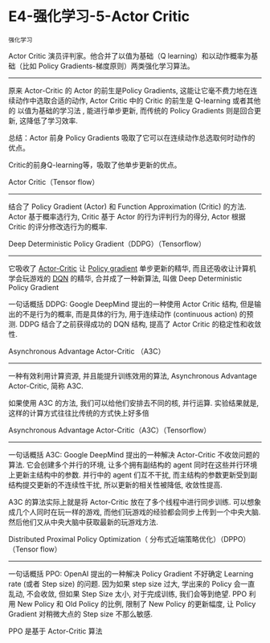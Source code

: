 # E4-强化学习-5-Actor Critic

`强化学习`

Actor Critic 演员评判家。他合并了以值为基础（Q learning）和以动作概率为基础（比如 Policy Gradients-梯度原则）两类强化学习算法。

---

原来 Actor-Critic 的 Actor 的前生是Policy Gradients, 这能让它毫不费力地在连续动作中选取合适的动作, Actor Critic 中的 Critic 的前生是 Q-learning 或者其他的 以值为基础的学习法 , 能进行单步更新, 而传统的 Policy Gradients 则是回合更新, 这降低了学习效率.

总结：Actor 前身 Policy Gradients 吸取了它可以在连续动作总选取何时动作的优点。

Critic的前身Q-learning等，吸取了他单步更新的优点。

Actor Critic（Tensor flow）

---

结合了 Policy Gradient (Actor) 和 Function Approximation (Critic) 的方法. Actor 基于概率选行为, Critic 基于 Actor 的行为评判行为的得分, Actor 根据 Critic 的评分修改选行为的概率.

Deep Deterministic Policy Gradient（DDPG）（Tensorflow）

---

它吸收了 [Actor-Critic](https://morvanzhou.github.io/tutorials/machine-learning/ML-intro/4-08-AC/) 让 [Policy gradient](https://morvanzhou.github.io/tutorials/machine-learning/ML-intro/4-07-PG/) 单步更新的精华, 而且还吸收让计算机学会玩游戏的 [DQN](https://morvanzhou.github.io/tutorials/machine-learning/ML-intro/4-06-DQN/) 的精华, 合并成了一种新算法, 叫做 Deep Deterministic Policy Gradient

一句话概括 DDPG: Google DeepMind 提出的一种使用 Actor Critic 结构, 但是输出的不是行为的概率, 而是具体的行为, 用于连续动作 (continuous action) 的预测. DDPG 结合了之前获得成功的 DQN 结构, 提高了 Actor Critic 的稳定性和收敛性.

Asynchronous Advantage Actor-Critic （A3C）

---

一种有效利用计算资源, 并且能提升训练效用的算法, Asynchronous Advantage Actor-Critic, 简称 A3C.

如果使用 A3C 的方法, 我们可以给他们安排去不同的核, 并行运算. 实验结果就是, 这样的计算方式往往比传统的方式快上好多倍

Asynchronous Advantage Actor-Critic（A3C）（Tensorflow）

---

一句话概括 A3C: Google DeepMind 提出的一种解决 Actor-Critic 不收敛问题的算法. 它会创建多个并行的环境, 让多个拥有副结构的 agent 同时在这些并行环境上更新主结构中的参数. 并行中的 agent 们互不干扰, 而主结构的参数更新受到副结构提交更新的不连续性干扰, 所以更新的相关性被降低, 收敛性提高.

A3C 的算法实际上就是将 Actor-Critic 放在了多个线程中进行同步训练. 可以想象成几个人同时在玩一样的游戏, 而他们玩游戏的经验都会同步上传到一个中央大脑. 然后他们又从中央大脑中获取最新的玩游戏方法.

Distributed Proximal Policy Optimization（ 分布式近端策略优化）（DPPO）（Tensor flow）

---

一句话概括 PPO: OpenAI 提出的一种解决 Policy Gradient 不好确定 Learning rate (或者 Step size) 的问题. 因为如果 step size 过大, 学出来的 Policy 会一直乱动, 不会收敛, 但如果 Step Size 太小, 对于完成训练, 我们会等到绝望. PPO 利用 New Policy 和 Old Policy 的比例, 限制了 New Policy 的更新幅度, 让 Policy Gradient 对稍微大点的 Step size 不那么敏感.

PPO 是基于 Actor-Critic 算法

